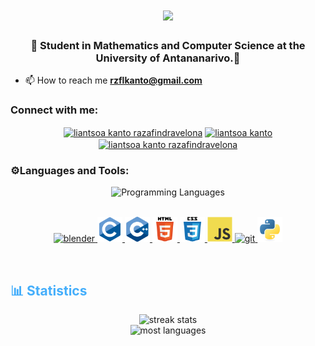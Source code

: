 <h1 align="center">
    <img src="https://readme-typing-svg.herokuapp.com/?font=ubuntu&size=35&center=true&vCenter=true&width=500&height=70&duration=3000&lines=Hi+There!+👋;+I'm+Liantsoa+Kanto;" />
</h1>
<h3 align="center">📌 Student in Mathematics and Computer Science at the University of Antananarivo.📐</h3>

- 📫 How to reach me **rzflkanto@gmail.com**

<h3 align="left">Connect with me:</h3>
<p align="center">
<a href="https://linkedin.com/in/liantsoa-kanto-razafindravelona" target="blank"><img align="center" src="https://raw.githubusercontent.com/rahuldkjain/github-profile-readme-generator/master/src/images/icons/Social/linked-in-alt.svg" alt="liantsoa kanto razafindravelona" height="30" width="40" /></a>
<a href="https://kaggle.com/liantsoak" target="blank"><img align="center" src="https://raw.githubusercontent.com/rahuldkjain/github-profile-readme-generator/master/src/images/icons/Social/kaggle.svg" alt="liantsoa kanto" height="30" width="40" /></a>
<a href="https://fb.com/Liantsoa.k.me" target="blank"><img align="center" src="https://raw.githubusercontent.com/rahuldkjain/github-profile-readme-generator/master/src/images/icons/Social/facebook.svg" alt="liantsoa kanto razafindravelona" height="30" width="40" /></a>
</p>

<h3 align="left">⚙️Languages and Tools:</h3>
<div align="center" style="display:block;">
    <img width="100px" alt="Programming Languages" src="https://user-images.githubusercontent.com/78341798/194531121-47b0119a-ce00-439d-b586-125f86acb098.png"/> 
</div >
<br>
<div align="center">
  
<p align="center"><a href="https://www.blender.org/" target="_blank" rel="noreferrer"> <img src="https://download.blender.org/branding/community/blender_community_badge_white.svg" alt="blender" width="40" height="40"/></a><a href="https://www.cprogramming.com/" target="_blank" rel="noreferrer"> <img src="https://raw.githubusercontent.com/devicons/devicon/master/icons/c/c-original.svg" alt="c" width="40" height="40"/> </a> <a href="https://www.w3schools.com/cpp/" target="_blank" rel="noreferrer"> <img src="https://raw.githubusercontent.com/devicons/devicon/master/icons/cplusplus/cplusplus-original.svg" alt="cplusplus" width="40" height="40"/> </a><a href="https://www.w3.org/html/" target="_blank" rel="noreferrer"> <img src="https://raw.githubusercontent.com/devicons/devicon/master/icons/html5/html5-original-wordmark.svg" alt="html5" width="40" height="40"/> </a><a href="https://www.w3schools.com/css/" target="_blank" rel="noreferrer"> <img src="https://raw.githubusercontent.com/devicons/devicon/master/icons/css3/css3-original-wordmark.svg" alt="css3" width="40" height="40"/></a><a href="https://developer.mozilla.org/en-US/docs/Web/JavaScript" target="_blank" rel="noreferrer"> <img src="https://raw.githubusercontent.com/devicons/devicon/master/icons/javascript/javascript-original.svg" alt="javascript" width="40" height="40"/> </a><a href="https://git-scm.com/" target="_blank" rel="noreferrer"> <img src="https://www.vectorlogo.zone/logos/git-scm/git-scm-icon.svg" alt="git" width="40" height="40"/></a><a href="https://www.python.org" target="_blank" rel="noreferrer"> <img src="https://raw.githubusercontent.com/devicons/devicon/master/icons/python/python-original.svg" alt="python" width="40" height="40"/> </a></p>
  
</div >
<br>
<h2 style="color: #44AEFB">📊 Statistics</h2>
<div class="stats" align="center">

<img width=390 src="https://github-readme-streak-stats.herokuapp.com/?user=sigmalk&count_private=true&theme=react&border_radius=10" alt="streak stats"/>
<br>
<img width=390 src="https://github-readme-stats.vercel.app/api/top-langs/?username=sigmalk&show_icons=true&theme=algolia&border_radius=20" alt="most languages"/>

</div>
